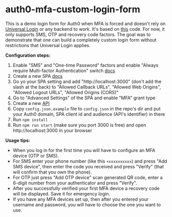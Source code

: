 # auth0-mfa-custom-login-form

This is a demo login form for Auth0 when MFA is forced and doesn't rely on [Universal Login](https://auth0.com/docs/universal-login) or any backend to work. It's based on [this](https://github.com/auth0-samples/auth0-javascript-samples/tree/master/01-Login) code. For now, it only supports SMS, OTP and recovery code factors. The goal was to demonstrate that one can build a completely custom login form without restrictions that Universal Login applies.

**Configuration steps:**

1. Enable "SMS" and "One-time Password" factors and enable "Always require Multi-factor Authentication" switch [docs](https://auth0.com/docs/multifactor-authentication#1-enable-the-factors-you-require)
1. Create a new SPA [docs](https://auth0.com/docs/dashboard/guides/applications/register-app-spa)
1. Go yo your SPA setting and add "http://localhost:3000" (don't add the slash at the back) to "Allowed Callback URLs", "Allowed Web Origins", "Allowed Logout URLs", "Allowed Origins (CORS)"
1. Go to "Advanced Settings" of the SPA and enable "MFA" grant type
1. Create a new [API](https://auth0.com/docs/apis)
1. Copy `config.json.example` file to `config.json` in the repo's dir and put your Auth0 domain, SPA client id and audience (API's identifier) in there
1. Run `npm install`
1. Run `npm run start` (make sure you port 3000 is free) and open http://localhost:3000 in your browser

**Usage tips:**

* When you log in for the first time you will have to configure an MFA device (OTP or SMS).
* For SMS enter your phone number (like this `+xxxxxxxxxx`) and press "Add SMS device", then enter the code you received and press "Verify" (that will confirm that you own the phone).
* For OTP just press "Add OTP device" scan generated QR code, enter a 6-digit number from your authenticator and press "Verify".
* After you successfully verified your first MFA device a recovery code will be displayed. Save it for emergency login.
* If you have any MFA devices set up, then after you entered your username and password, you will have to choose the one you want to use.
